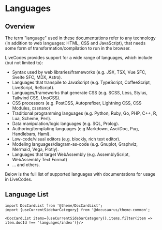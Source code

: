# Languages

## Overview

The term "language" used in these documentations refer to any technology (in addition to web languages: HTML, CSS and JavaScript), that needs some form of transformation/compilation to run in the browser.

LiveCodes provides support for a wide range of languages, which include (but not limited to):

- Syntax used by web libraries/frameworks (e.g. JSX, TSX, Vue SFC, Svelte SFC, MDX, Astro).
- Languages that transpile to JavaScript (e.g. TypeScript, CoffeeScript, LiveScript, ReScript).
- Languages/frameworks that generate CSS (e.g. SCSS, Less, Stylus, Tailwind CSS, UnoCSS).
- CSS processors (e.g. PostCSS, Autoprefixer, Lightning CSS, CSS Modules, cssnano)
- Traditional programming languages (e.g. Python, Ruby, Go, PHP, C++, R, Lua, Scheme, Perl).
- Data manipulation/logic languages (e.g. SQL, Prolog).
- Authoring/templating languages (e.g Markdown, AsciiDoc, Pug, Handlebars, Haml).
- Low-code/visual editors (e.g. blockly, rich text editor).
- Modeling languages/diagram-as-code (e.g. Gnuplot, Graphviz, Mermaid, Vega, Plotly).
- Languages that target WebAssembly (e.g. AssemblyScript, WebAssembly Text Format)
- ... and others.

Below is the full list of supported languages with documentations for usage in LiveCodes.

## Language List

```mdx-code-block
import DocCardList from '@theme/DocCardList';
import {useCurrentSidebarCategory} from '@docusaurus/theme-common';

<DocCardList items={useCurrentSidebarCategory().items.filter(item => item.docId !== 'languages/index')}/>
```